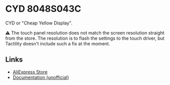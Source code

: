 # CYD 8048S043C

CYD or "Cheap Yellow Display". 

⚠️ The touch panel resolution does not match the screen resolution straight from the store.
The resolution is to flash the settings to the touch driver, but Tactility doesn't include such a fix at the moment.

## Links

- [AliExpress Store](https://www.aliexpress.com/item/1005006625303218.html)
- [Documentation (unofficial)](https://github.com/Shadowtrance/esp328048s043c)

